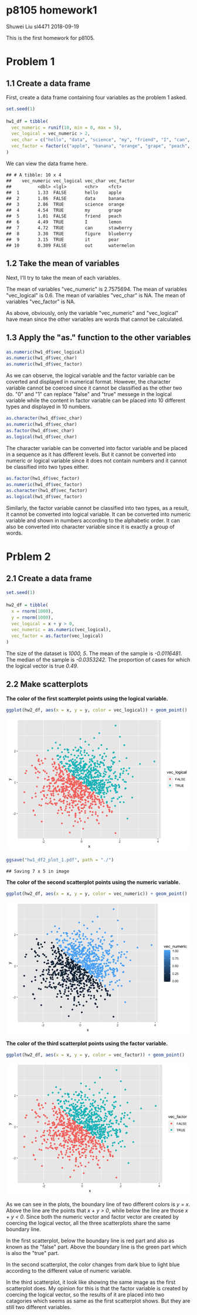p8105 homework1
================
Shuwei Liu sl4471
2018-09-19

This is the first homework for p8105.

Problem 1
=========

1.1 Create a data frame
-----------------------

First, create a data frame containing four variables as the problem 1 asked.

``` r
set.seed(1)

hw1_df = tibble(
  vec_numeric = runif(10, min = 0, max = 5),
  vec_logical = vec_numeric > 2,
  vec_char = c("hello", "data", "science", "my", "friend", "I", "can", "figure", "it", "out"),
  vec_factor = factor(c("apple", "banana", "orange", "grape", "peach", "lemon", "stawberry", "blueberry", "pear", "watermelon"))
)
```

We can view the data frame here.

    ## # A tibble: 10 x 4
    ##    vec_numeric vec_logical vec_char vec_factor
    ##          <dbl> <lgl>       <chr>    <fct>     
    ##  1       1.33  FALSE       hello    apple     
    ##  2       1.86  FALSE       data     banana    
    ##  3       2.86  TRUE        science  orange    
    ##  4       4.54  TRUE        my       grape     
    ##  5       1.01  FALSE       friend   peach     
    ##  6       4.49  TRUE        I        lemon     
    ##  7       4.72  TRUE        can      stawberry 
    ##  8       3.30  TRUE        figure   blueberry 
    ##  9       3.15  TRUE        it       pear      
    ## 10       0.309 FALSE       out      watermelon

1.2 Take the mean of variables
------------------------------

Next, I'll try to take the mean of each variables.

The mean of variables "vec\_numeric" is 2.7575694. The mean of variables "vec\_logical" is 0.6. The mean of variables "vec\_char" is NA. The mean of variables "vec\_factor" is NA.

As above, obviously, only the variable "vec\_numeric" and "vec\_logical" have mean since the other variables are words that cannot be calculated.

1.3 Apply the "as." function to the other variables
---------------------------------------------------

``` r
as.numeric(hw1_df$vec_logical)
as.numeric(hw1_df$vec_char)
as.numeric(hw1_df$vec_factor)
```

As we can observe, the logical variable and the factor variable can be coverted and displayed in numerical format. However, the character variable cannot be coerced since it cannot be classified as the other two do. "0" and "1" can replace "false" and "true" messege in the logical variable while the content in factor variable can be placed into 10 different types and displayed in 10 numbers.

``` r
as.character(hw1_df$vec_char)
as.numeric(hw1_df$vec_char)
as.factor(hw1_df$vec_char)
as.logical(hw1_df$vec_char)
```

The character variable can be converted into factor variable and be placed in a sequence as it has different levels. But it cannot be converted into numeric or logical variable since it does not contain numbers and it cannot be classified into two types either.

``` r
as.factor(hw1_df$vec_factor)
as.numeric(hw1_df$vec_factor)
as.character(hw1_df$vec_factor)
as.logical(hw1_df$vec_factor)
```

Similarly, the factor variable cannot be classified into two types, as a result, it cannot be converted into logical variable. It can be converted into numeric variable and shown in numbers according to the alphabetic order. It can also be converted into character variable since it is exactly a group of words.

Prblem 2
========

2.1 Create a data frame
-----------------------

``` r
set.seed(1)

hw2_df = tibble(
  x = rnorm(1000),
  y = rnorm(1000),
  vec_logical = x + y > 0,
  vec_numeric = as.numeric(vec_logical),
  vec_factor = as.factor(vec_logical)
)
```

The size of the dataset is *1000, 5*. The mean of the sample is *-0.0116481*. The median of the sample is *-0.0353242*. The proportion of cases for which the logical vector is true *0.49*.

2.2 Make scatterplots
---------------------

**The color of the first scatterplot points using the logical variable.**

``` r
ggplot(hw2_df, aes(x = x, y = y, color = vec_logical)) + geom_point()
```

![](p8105_hw1_sl4471_files/figure-markdown_github/scatterplot1-1.png)

``` r
ggsave("hw1_df2_plot_1.pdf", path = "./")
```

    ## Saving 7 x 5 in image

**The color of the second scatterplot points using the numeric variable.**

``` r
ggplot(hw2_df, aes(x = x, y = y, color = vec_numeric)) + geom_point()
```

![](p8105_hw1_sl4471_files/figure-markdown_github/scatterplot2-1.png)

**The color of the third scatterplot points using the factor variable.**

``` r
ggplot(hw2_df, aes(x = x, y = y, color = vec_factor)) + geom_point()
```

![](p8105_hw1_sl4471_files/figure-markdown_github/scatterplot3-1.png)

As we can see in the plots, the boundary line of two different colors is *y = x*. Above the line are the points that *x + y &gt; 0*, while below the line are those *x + y &lt; 0*. Since both the numeric vector and factor vector are created by coercing the logical vector, all the three scatterplots share the same boundary line.

In the first scatterplot, below the boundary line is red part and also as known as the "false" part. Above the boundary line is the green part which is also the "true" part.

In the second scatterplot, the color changes from dark blue to light blue according to the different value of numeric variable.

In the third scatterplot, it look like showing the same image as the first scatterplot does. My opinion for this is that the factor variable is created by coercing the logical vector, so the results of it are placed into two catagories which seems as same as the first scatterplot shows. But they are still two different variables.

